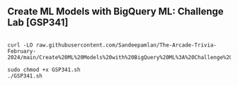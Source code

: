 ## Create ML Models with BigQuery ML: Challenge Lab [GSP341]

```

curl -LO raw.githubusercontent.com/Sandeepamlan/The-Arcade-Trivia-February-2024/main/Create%20ML%20Models%20with%20BigQuery%20ML%3A%20Challenge%20Lab/GSP341.sh

sudo chmod +x GSP341.sh
./GSP341.sh

```
